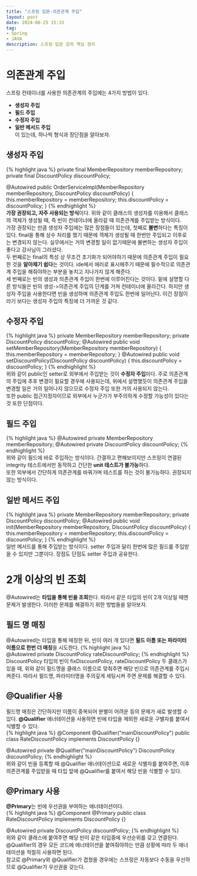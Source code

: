 ```yaml
---
title: "스프링 입문-의존관계 주입"
layout: post
date: 2024-06-25 15:33
tag:
- Spring
- JAVA
description: 스프링 입문 강의 핵심 정리
---  
```


# 의존관계 주입  
스프링 컨테이너를 사용한 의존관계의 주입에는 4가지 방법이 있다.  
- **생성자 주입**  
- **필드 주입**  
- **수정자 주입**  
- **일반 메서드 주입**  
이 있는데, 하나씩 형식과 장단점을 알아보자.  

## 생성자 주입  
{% highlight java %}
private final MemberRepository memberRepository;
private final DiscountPolicy discountPolicy;

@Autowired
public OrderServiceImpl(MemberRepository memberRepository, DiscountPolicy 
discountPolicy) {
 this.memberRepository = memberRepository;
 this.discountPolicy = discountPolicy;
}
{% endhighlight %}  
**가장 권장되고, 자주 사용되는 방식**이다. 위와 같이 클래스의 생성자를 이용해서 클래스의 객체가 생성될 때, 즉 빈이 컨테이너에 올라갈 때 의존관계를 주입받는 방식이다.  
가장 권장되는 만큼 생성자 주입에는 많은 장점들이 있는데, 첫째로 **불변**하다는 특징이 있다. final을 통해 상수 처리를 했기 때문에 객체가 생성될 때 한번만 주입되고 이후로는 변경되지 않는다. 실무에서는 거의 변경할 일이 없기때문에 불변하는 생성자 주입이 좋다고 강사님이 그러셨다.  
두 번째로는 final의 특성 상 무조건 초기화가 되어야하기 때문에 의존관계 주입이 필요한 것을 **알아채기 쉽다**는 것이다. ide에서 에러로 표시헤주기 때문에 필수적으로 의존관계 주입을 해줘야하는 부분을 놓치고 지나가지 않게 해준다.  
세 번째로는 빈의 생성과 의존관계 주입이 한번에 이루어진다는 것이다. 밑에 설명할 다른 방식들은 빈의 생성->의존관계 주입의 단계를 거쳐 컨테이너에 올라간다. 하지만 생성자 주입을 사용한다면 빈을 생성하며 의존관계 주입도 한번에 일어난다. 이건 장점이라기 보다는 생성자 주입의 특징에 더 가까운 것 같다.  

## 수정자 주입  
{% highlight java %}
private MemberRepository memberRepository;
private DiscountPolicy discountPolicy;
@Autowired
public void setMemberRepository(MemberRepository memberRepository) {
    this.memberRepository = memberRepository;
}
@Autowired
public void setDiscountPolicy(DiscountPolicy discountPolicy) {
    this.discountPolicy = discountPolicy;
}
{% endhighlight %}  
위와 같이 public인 setter로 외부에서 주입받는 것이 **수정자 주입**이다. 주로 의존관계의 주입에 추후 변경이 필요할 경우에 사용되는데, 위에서 설명했듯이 의존관계 주입을 변경할 일은 거의 일어나지 않으므로 수정자 주입 또한 거의 사용되지 않는다.  
또한 public 접근지정자이므로 외부에서 누군가가 부주의하게 수정할 가능성이 있다는 것 또한 단점이다.  

## 필드 주입  
{% highlight java %}
@Autowired private MemberRepository memberRepository;
@Autowired private DiscountPolicy discountPolicy;
{% endhighlight %}  
위와 같이 필드에 바로 주입하는 방식이다. 간결하고 편해보이지만 스프링이 연결된 integrity 테스트에서만 동작하고 간단한 **unit 테스트가 불가능**하다.  
또한 외부에서 간단하게 의존관계를 바꿔가며 테스트를 하는 것이 불가능하다. 권장되지 않는 방식이다.  

## 일반 메서드 주입  
{% highlight java %}
private MemberRepository memberRepository;
private DiscountPolicy discountPolicy;
@Autowired
public void init(MemberRepository memberRepository, DiscountPolicy 
discountPolicy) {
    this.memberRepository = memberRepository;
    this.discountPolicy = discountPolicy;
}
{% endhighlight %}  
일반 메서드를 통해 주입받는 방식이다. setter 주입과 달리 한번에 많은 필드를 주입받을 수 있지만 그뿐이다. 장점도 단점도 setter 주입과 공유한다.  

# 2개 이상의 빈 조회  
@Autowired는 **타입을 통해 빈을 조회**한다. 따라서 같은 타입의 빈이 2개 이상일 때엔 문제가 발생한다. 이러한 문제를 해결하기 위한 방법들을 알아보자.  

## 필드 명 매칭  
@Autowired는 타입을 통해 매칭한 뒤, 빈이 여러 개 있다면 **필드 이름 또는 파라미터 이름으로 한번 더 매칭**을 시도한다.
{% highlight java %}  
@Autowired
private DiscountPolicy rateDiscountPolicy;
{% endhighlight %}  
DiscountPolicy 타입의 빈이 fixDiscountPolicy, rateDiscountPolicy 두 클래스가 있을 때, 위와 같이 필드명을 클래스 이름으로 맞춰주면 해당 빈으로 의존관계를 주입시켜준다. 따라서 필드명, 파라미터명을 주의깊게 세팅시켜 주면 문제를 해결할 수 있다.  

## @Qualifier 사용  
필드명 매칭은 간단하지만 이름이 중복되어 분별이 어려운 등의 문제가 새로 발생할 수 있다. **@Qualifier** 애너테이션을 사용하면 빈에 타입을 제외한 새로운 구별자를 붙여서 식별할 수 있다.  
{% highlight java %}
@Component
@Qualifier("mainDiscountPolicy")
public class RateDiscountPolicy implements DiscountPolicy {}

@Autowired
private @Qualifier("mainDiscountPolicy") DiscountPolicy discountPolicy;
{% endhighlight %}  
위와 같이 빈을 등록할 때 @Qualifier 애너테이션으로 새로운 식별자를 붙여주면, 이후 의존관계를 주입받을 때 타입 앞에 @Qualifier를 붙여서 해당 빈을 식별할 수 있다.  

## @Primary 사용  
**@Primary**는 빈에 우선권을 부여하는 애너테이션이다.  
{% highlight java %}
@Component
@Primary
public class RateDiscountPolicy implements DiscountPolicy {}

@Autowired
private DiscountPolicy discountPolicy;
{% endhighlight %}  
위와 같이 클래스에 붙여주면 해당 빈이 같은 타입중에 우선순위를 갖고 연결된다. @Qualifier의 경우 모든 코드에 애너테이션을 붙여줘야하는 만큼 상황에 따라 두 애너테이션을 적절히 사용하면 된다.  
참고로 @Primary와 @Qualifier가 겹쳤을 경우에는 스프링은 자동보다 수동을 우선하므로 @Qualifier가 우선권을 갖는다.